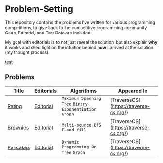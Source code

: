 # Problem-Setting
This repository contains the problems I've written for various programming competitions, to give back to the competitive programming community. Code, Editorial, and Test Data are included.

My goal with editorials is to not just reveal the solution, but also explain **why** it works and shed light on the intuition behind **how** I arrived at the solution (my thought process).

[test](test.com)

## Problems

| Title | Editorials | Algorithms | Appeared In |
| ----- | ---------- | ---------- | ----------- |
[Rating](./Rating/RatingEditorial.pdf) | [Editorial](./Rating/RatingEditorial.pdf) | `Maximum Spanning Tree` `Binary Exponentiation` `Graph` | [TraverseCS] (https://traverse-cs.org/) | 
[Brownies](./Brownies/BrowniesEditorial.pdf) | [Editorial](./Brownies/BrowniesEditorial.pdf) | `Multi-source BFS` `Flood fill`| [TraverseCS] (https://traverse-cs.org/) | 
[Pancakes](./Pancakes/PancakesEditorial.pdf) | [Editorial](./Pancakes/PancakesEditorial.pdf) | `Dynamic Programming On Tree` `Graph`| [TraverseCS] (https://traverse-cs.org/) | 
